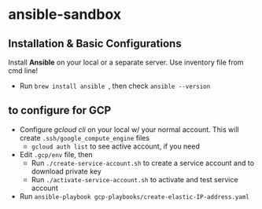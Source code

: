 # ansible-sandbox




## Installation & Basic Configurations

Install **Ansible** on your local or a separate server. Use inventory file from cmd line! 


- Run `brew install ansible `, then check `ansible --version`


## to configure for GCP

- Configure _gcloud cli_ on your local w/ your normal account. This will create `.ssh/google_compute_engine` files
    - `gcloud auth list` to see active account, if you need
- Edit `.gcp/env` file, then 
    - Run `./create-service-account.sh` to create a service account and to download private key
    - Run `./activate-service-account.sh` to activate and test service account
- Run `ansible-playbook gcp-playbooks/create-elastic-IP-address.yaml`